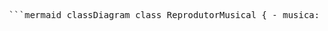 <pre> ```mermaid classDiagram class ReprodutorMusical { - musica: String + tocar() + pausar() + selecionarMusica(String musica) } class AparelhoTelefonico { - numero: String + ligar(String numero) + atender() + iniciarCorreioVoz() } class NavegadorInternet { - url: String + exibirPagina(String url) + adicionarNovaAba() + atualizarPagina() } class iPhone { - modelo: String - numeroDeSerie: String } iPhone "1" --> "1" ReprodutorMusical iPhone "1" --> "1" AparelhoTelefonico iPhone "1" --> "1" NavegadorInternet ``` </pre>